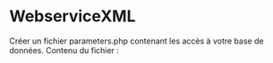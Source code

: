# WebserviceXML

Créer un fichier parameters.php contenant les accès à votre base de données.
Contenu du fichier :
<?php
// Database access
define('DB', 'mysql:dbname=[votre_db_name];host=[votre_host];charset=utf8');
define('USER', '[votre_user]');
define('PASSWORD', '[votre_pass]');